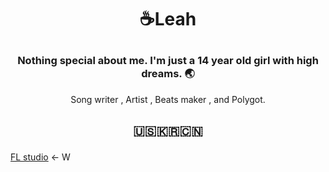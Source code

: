 #     <p align="center">☕Leah</p>

###     <p align="center">Nothing special about me. I'm just a 14 year old girl with high dreams. 🌏</p>

<p align="center">Song writer , Artist , Beats maker , and Polygot.</p>

## <p align="center">🇺🇸🇰🇷🇨🇳</p>

[FL studio](https://www.image-line.com/fl-studio-download) ← W
